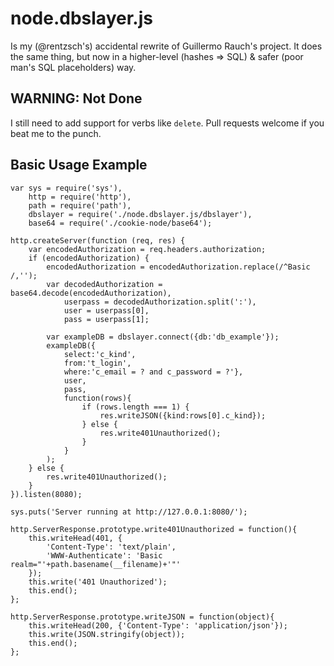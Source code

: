 # node.dbslayer.js

Is my (@rentzsch's) accidental rewrite of Guillermo Rauch's project. It does the same thing, but now in a higher-level (hashes => SQL) & safer (poor man's SQL placeholders) way.

## WARNING: Not Done

I still need to add support for verbs like `delete`. Pull requests welcome if you beat me to the punch.

## Basic Usage Example

	var	sys = require('sys'),
		http = require('http'),
		path = require('path'),
		dbslayer = require('./node.dbslayer.js/dbslayer'),
		base64 = require('./cookie-node/base64');
	
	http.createServer(function (req, res) {
		var encodedAuthorization = req.headers.authorization;
		if (encodedAuthorization) {
			encodedAuthorization = encodedAuthorization.replace(/^Basic /,'');
			var decodedAuthorization = base64.decode(encodedAuthorization),
				userpass = decodedAuthorization.split(':'),
				user = userpass[0],
				pass = userpass[1];
			
			var exampleDB = dbslayer.connect({db:'db_example'});
			exampleDB({
				select:'c_kind',
				from:'t_login',
				where:'c_email = ? and c_password = ?'},
				user,
				pass,
				function(rows){
					if (rows.length === 1) {
						res.writeJSON({kind:rows[0].c_kind});
					} else {
						res.write401Unauthorized();
					}
				}
			);
		} else {
			res.write401Unauthorized();
		}
	}).listen(8080);
	
	sys.puts('Server running at http://127.0.0.1:8080/');
		
	http.ServerResponse.prototype.write401Unauthorized = function(){
		this.writeHead(401, {
			'Content-Type': 'text/plain',
			'WWW-Authenticate': 'Basic realm="'+path.basename(__filename)+'"'
		});
		this.write('401 Unauthorized');
		this.end();
	};
		
	http.ServerResponse.prototype.writeJSON = function(object){
		this.writeHead(200, {'Content-Type': 'application/json'});
		this.write(JSON.stringify(object));
		this.end();
	};